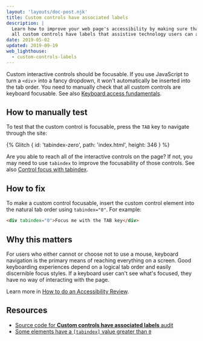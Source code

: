 ```yaml
---
layout: 'layouts/doc-post.njk'
title: Custom controls have associated labels
description: |
  Learn how to improve your web page's accessibility by making sure that
  all custom controls have labels that assistive technology users can access.
date: 2019-05-02
updated: 2019-09-19
web_lighthouse:
  - custom-controls-labels
---
```


Custom interactive controls should be focusable.
If you use JavaScript to turn a `<div`> into a fancy dropdown,
it won't automatically be inserted into the tab order.
You need to manually check that all custom controls are keyboard focusable.
See also [Keyboard access fundamentals](https://web.dev/keyboard-access/).

## How to manually test

To test that the custom control is focusable,
press the `TAB` key to navigate through the site:

{% Glitch {
  id: 'tabindex-zero',
  path: 'index.html',
  height: 346
} %}

Are you able to reach all of the interactive controls on the page?
If not, you may need to use `tabindex` to improve the focusability of those controls.
See also [Control focus with tabindex](https://web.dev/control-focus-with-tabindex/).

## How to fix

To make a custom control focusable,
insert the custom control element into the natural tab order using `tabindex="0"`.
For example:

```html
<div tabindex="0">Focus me with the TAB key</div>
```

## Why this matters

For users who either cannot or choose not to use a mouse,
keyboard navigation is the primary means of reaching everything on a screen.
Good keyboarding experiences depend on a logical tab order and easily discernible focus styles.
If a keyboard user can't see what's focused, they have no way of interacting with the page.

Learn more in [How to do an Accessibility Review](https://web.dev/how-to-review/#try-it-with-a-screen-reader).

## Resources

- [Source code for **Custom controls have associated labels** audit](https://github.com/GoogleChrome/lighthouse/blob/master/core/audits/accessibility/manual/custom-controls-labels.js)
- [Some elements have a `[tabindex]` value greater than `0`](https://web.dev/tabindex)
